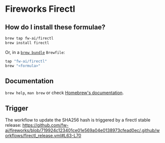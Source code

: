 # Fireworks Firectl

## How do I install these formulae?

```bash
brew tap fw-ai/firectl
brew install firectl
```

Or, in a [`brew bundle`](https://github.com/Homebrew/homebrew-bundle) `Brewfile`:

```ruby
tap "fw-ai/firectl"
brew "<formula>"
```

## Documentation

`brew help`, `man brew` or check [Homebrew's documentation](https://docs.brew.sh).

## Trigger

The workflow to update the SHA256 hash is triggered by a firectl stable release: https://github.com/fw-ai/fireworks/blob/719924c123401ce01e569a04e0138973cfead0ec/.github/workflows/firectl_release.yml#L63-L70

